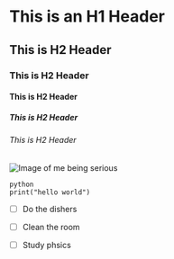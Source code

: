 # This is an H1 Header
## This is H2 Header
### This is H2 Header
#### This is H2 Header
##### This is H2 Header
###### This is H2 Header
![Image of me being serious](https://octodex.github.com/images/privateinvestocat.jpg)
```
python
print("hello world")
```
- [ ] Do the dishers
- [ ] Clean the room
- [ ] Study phsics



